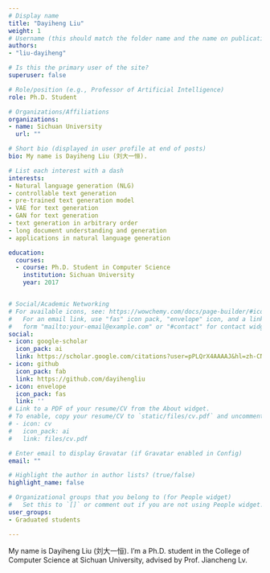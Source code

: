 ```yaml
---
# Display name
title: "Dayiheng Liu"
weight: 1
# Username (this should match the folder name and the name on publications)
authors:
- "liu-dayiheng"

# Is this the primary user of the site?
superuser: false

# Role/position (e.g., Professor of Artificial Intelligence)
role: Ph.D. Student

# Organizations/Affiliations
organizations:
- name: Sichuan University
  url: ""

# Short bio (displayed in user profile at end of posts)
bio: My name is Dayiheng Liu (刘大一恒). 

# List each interest with a dash
interests:
- Natural language generation (NLG)
- controllable text generation
- pre-trained text generation model
- VAE for text generation
- GAN for text generation
- text generation in arbitrary order
- long document understanding and generation
- applications in natural language generation

education:
  courses:
  - course: Ph.D. Student in Computer Science
    institution: Sichuan University
    year: 2017


# Social/Academic Networking
# For available icons, see: https://wowchemy.com/docs/page-builder/#icons
#   For an email link, use "fas" icon pack, "envelope" icon, and a link in the
#   form "mailto:your-email@example.com" or "#contact" for contact widget.
social:
- icon: google-scholar
  icon_pack: ai
  link: https://scholar.google.com/citations?user=pPLQrX4AAAAJ&hl=zh-CN
- icon: github
  icon_pack: fab
  link: https://github.com/dayihengliu
- icon: envelope
  icon_pack: fas
  link: '' 
# Link to a PDF of your resume/CV from the About widget.
# To enable, copy your resume/CV to `static/files/cv.pdf` and uncomment the lines below.
# - icon: cv
#   icon_pack: ai
#   link: files/cv.pdf

# Enter email to display Gravatar (if Gravatar enabled in Config)
email: ""

# Highlight the author in author lists? (true/false)
highlight_name: false

# Organizational groups that you belong to (for People widget)
#   Set this to `[]` or comment out if you are not using People widget.
user_groups:
- Graduated students

---
```

My name is Dayiheng Liu (刘大一恒). I’m a Ph.D. student in the College of Computer Science at Sichuan University, advised by Prof. Jiancheng Lv.
